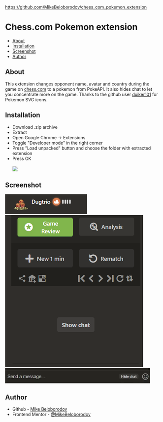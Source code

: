 https://github.com/MikeBeloborodov/chess_com_pokemon_extension
# Chess.com Pokemon extension

- [About](#about)
- [Installation](#installation)
- [Screenshot](#screenshot)
- [Author](#author)

## About
This extension changes opponent name, avatar and country during the game on [chess.com](chess.com) to a pokemon from PokeAPI.
It also hides chat to let you concentrate more on the game.
Thanks to the github user [duiker101](https://github.com/duiker101) for Pokemon SVG icons.

## Installation

- Download .zip archive
- Extract
- Open Google Chrome -> Extensions
- Toggle "Developer mode" in the right corner
- Press "Load unpacked" button and choose the folder with extracted extension
- Press OK<br /><br />
![](./install_screenshot.avif)

## Screenshot

![](./screenshot_pokemon.png)<br />
![](./screenshot_chat_hidden.png)<br />
![](./hide_chat_screenshot.webp)

## Author

- Github - [Mike Beloborodov](https://github.com/MikeBeloborodov)
- Frontend Mentor - [@MikeBeloborodov](https://www.frontendmentor.io/profile/MikeBeloborodov)